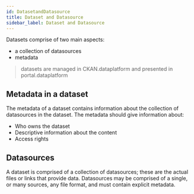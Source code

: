 ```yaml
---
id: DatasetandDatasource
title: Dataset and Datasource
sidebar_label: Dataset and Datasource
---
```


Datasets comprise of two main aspects:
* a collection of datasources
* metadata

> datasets are managed in CKAN.dataplatform and presented in portal.dataplatform

## Metadata in a dataset
The metadata of a dataset contains information about the collection of datasources in the dataset. The metadata should give information about:
* Who owns the dataset
* Descriptive information about the content
* Access rights

## Datasources
A dataset is comprised of a collection of datasources; these are the actual files or links that provide data. Datasources may be comprised of a single, or many sources, any file format, and must contain explicit metadata.